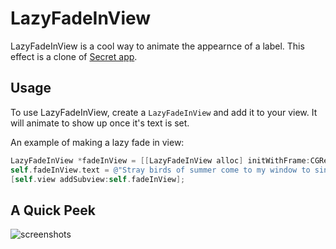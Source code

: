 # LazyFadeInView
LazyFadeInView is a cool way to animate the appearnce of a label. This effect is a clone of [Secret app](https://itunes.apple.com/us/app/secret-speak-freely/id775307543?mt=8). 

## Usage
To use LazyFadeInView, create a `LazyFadeInView` and add it to your view. It will animate to show up once it's text is set.

An example of making a lazy fade in view:

```objective-c
LazyFadeInView *fadeInView = [[LazyFadeInView alloc] initWithFrame:CGRectMake(20, 120, 280, 200)];
self.fadeInView.text = @"Stray birds of summer come to my window to sing and fly away.";
[self.view addSubview:self.fadeInView];
```


## A Quick Peek

![screenshots](https://cloud.githubusercontent.com/assets/4316898/2808172/95280184-cd14-11e3-876b-ac00ba78fbc9.gif)

